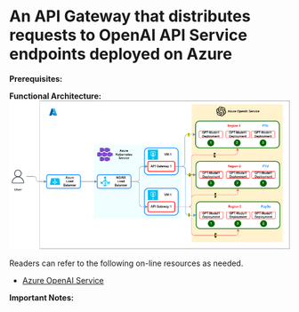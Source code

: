 # An API Gateway that distributes requests to OpenAI API Service endpoints deployed on Azure

**Prerequisites:**

**Functional Architecture:**
![alt tag](./images/az-openai-api-gateway-ra.png)

Readers can refer to the following on-line resources as needed.
- [Azure OpenAI Service](https://learn.microsoft.com/en-us/azure/ai-services/openai/)

**Important Notes:**

